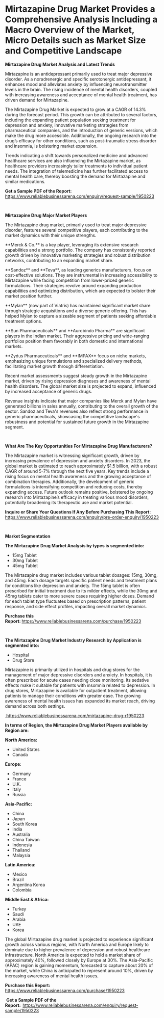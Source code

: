 <p><h1>Mirtazapine Drug Market Provides a Comprehensive Analysis Including a Macro Overview of the Market, Micro Details such as Market Size and Competitive Landscape</h1></p><p><strong>Mirtazapine Drug Market Analysis and Latest Trends</strong></p>
<p><p>Mirtazapine is an antidepressant primarily used to treat major depressive disorder. As a noradrenergic and specific serotonergic antidepressant, it enhances mood and alleviates anxiety by influencing neurotransmitter levels in the brain. The rising incidence of mental health disorders, coupled with increasing awareness and acceptance of mental health treatment, has driven demand for Mirtazapine.</p><p>The Mirtazapine Drug Market is expected to grow at a CAGR of 14.3% during the forecast period. This growth can be attributed to several factors, including the expanding patient population seeking treatment for depression and anxiety, innovative marketing strategies from pharmaceutical companies, and the introduction of generic versions, which make the drug more accessible. Additionally, the ongoing research into the drug’s efficacy for other conditions, such as post-traumatic stress disorder and insomnia, is bolstering market expansion.</p><p>Trends indicating a shift towards personalized medicine and advanced healthcare services are also influencing the Mirtazapine market, as healthcare providers increasingly tailor treatments to individual patient needs. The integration of telemedicine has further facilitated access to mental health care, thereby boosting the demand for Mirtazapine and similar medications.</p></p>
<p><strong>Get a Sample PDF of the Report:&nbsp;</strong> <a href="https://www.reliablebusinessarena.com/enquiry/request-sample/1950223?utm_campaign=3252&utm_medium=2&utm_source=Github&utm_content=ia&utm_term=19042025&utm_id=mirtazapine-drug">https://www.reliablebusinessarena.com/enquiry/request-sample/1950223</a></p>
<p>&nbsp;</p>
<p><strong>Mirtazapine Drug Major Market Players</strong></p>
<p><p>The Mirtazapine drug market, primarily used to treat major depressive disorder, features several competitive players, each contributing to the market dynamics with their unique strengths.</p><p>**Merck & Co.** is a key player, leveraging its extensive research capabilities and a strong portfolio. The company has consistently reported growth driven by innovative marketing strategies and robust distribution networks, contributing to an expanding market share. </p><p>**Sandoz** and **Teva**, as leading generics manufacturers, focus on cost-effective solutions. They are instrumental in increasing accessibility to Mirtazapine while facing competition from lower-priced generic formulations. Their strategies revolve around expanding production capabilities and optimizing distribution, which are expected to bolster their market position further.</p><p>**Mylan** (now part of Viatris) has maintained significant market share through strategic acquisitions and a diverse generic offering. This has helped Mylan to capture a sizeable segment of patients seeking affordable treatment options.</p><p>**Sun Pharmaceuticals** and **Aurobindo Pharma** are significant players in the Indian market. Their aggressive pricing and wide-ranging portfolios position them favorably in both domestic and international markets. </p><p>**Zydus Pharmaceuticals** and **IMPAX** focus on niche markets, emphasizing unique formulations and specialized delivery methods, facilitating market growth through differentiation.</p><p>Recent market assessments suggest steady growth in the Mirtazapine market, driven by rising depression diagnoses and awareness of mental health disorders. The global market size is projected to expand, influenced by increased acceptance of generic drugs.</p><p>Revenue insights indicate that major companies like Merck and Mylan have generated billions in sales annually, contributing to the overall growth of the sector. Sandoz and Teva's revenues also reflect strong performance in generic pharmaceuticals, showcasing the competitive landscape's robustness and potential for sustained future growth in the Mirtazapine segment.</p></p>
<p>&nbsp;</p>
<p><strong>What Are The Key Opportunities For Mirtazapine Drug Manufacturers?</strong></p>
<p><p>The Mirtazapine market is witnessing significant growth, driven by increasing prevalence of depression and anxiety disorders. In 2023, the global market is estimated to reach approximately $1.5 billion, with a robust CAGR of around 5-7% through the next five years. Key trends include a rising focus on mental health awareness and the growing acceptance of combination therapies. Additionally, the development of generic formulations is intensifying competition and reducing costs, thereby expanding access. Future outlook remains positive, bolstered by ongoing research into Mirtazapine’s efficacy in treating various mood disorders, potentially broadening its therapeutic use and market potential.</p></p>
<p><strong>Inquire or Share Your Questions If Any Before Purchasing This Report:</strong> <a href="https://www.reliablebusinessarena.com/enquiry/pre-order-enquiry/1950223?utm_campaign=3252&utm_medium=2&utm_source=Github&utm_content=ia&utm_term=19042025&utm_id=mirtazapine-drug">https://www.reliablebusinessarena.com/enquiry/pre-order-enquiry/1950223</a></p>
<p>&nbsp;</p>
<p><strong>Market Segmentation</strong></p>
<p><strong>The Mirtazapine Drug Market Analysis by types is segmented into:</strong></p>
<p><ul><li>15mg Tablet</li><li>30mg Tablet</li><li>45mg Tablet</li></ul></p>
<p><p>The Mirtazapine drug market includes various tablet dosages: 15mg, 30mg, and 45mg. Each dosage targets specific patient needs and treatment plans for conditions like depression and anxiety. The 15mg tablet is often prescribed for initial treatment due to its milder effects, while the 30mg and 45mg tablets cater to more severe cases requiring higher doses. Demand for each tablet type fluctuates based on prescription patterns, patient response, and side effect profiles, impacting overall market dynamics.</p></p>
<p><strong>Purchase this Report:&nbsp;</strong><a href="https://www.reliablebusinessarena.com/purchase/1950223?utm_campaign=3252&utm_medium=2&utm_source=Github&utm_content=ia&utm_term=19042025&utm_id=mirtazapine-drug">https://www.reliablebusinessarena.com/purchase/1950223</a></p>
<p>&nbsp;</p>
<p><strong>The Mirtazapine Drug Market Industry Research by Application is segmented into:</strong></p>
<p><ul><li>Hospital</li><li>Drug Store</li></ul></p>
<p><p>Mirtazapine is primarily utilized in hospitals and drug stores for the management of major depressive disorders and anxiety. In hospitals, it is often prescribed for acute cases needing close monitoring. Its sedative effects make it suitable for patients with insomnia related to depression. In drug stores, Mirtazapine is available for outpatient treatment, allowing patients to manage their conditions with greater ease. The growing awareness of mental health issues has expanded its market reach, driving demand across both settings.</p></p>
<p><a href="https://www.reliablebusinessarena.com/mirtazapine-drug-r1950223?utm_campaign=3252&utm_medium=2&utm_source=Github&utm_content=ia&utm_term=19042025&utm_id=mirtazapine-drug">&nbsp;https://www.reliablebusinessarena.com/mirtazapine-drug-r1950223</a></p>
<p><strong>In terms of Region, the Mirtazapine Drug Market Players available by Region are:</strong></p>
<p>
    <p> <strong> North America: </strong>
        <ul>
            <li>United States</li>
            <li>Canada</li>
        </ul>
        </p> 
    <p> <strong> Europe: </strong>
        <ul>
            <li>Germany</li>
            <li>France</li>
            <li>U.K.</li>
            <li>Italy</li>
            <li>Russia</li>
        </ul>
        </p> 
    <p> <strong> Asia-Pacific: </strong>
        <ul>
            <li>China</li>
            <li>Japan</li>
            <li>South Korea</li>
            <li>India</li>
            <li>Australia</li>
            <li>China Taiwan</li>
            <li>Indonesia</li>
            <li>Thailand</li>
            <li>Malaysia</li>
        </ul>
        </p> 
    <p> <strong> Latin America: </strong>
        <ul>
            <li>Mexico</li>
            <li>Brazil</li>
            <li>Argentina Korea</li>
            <li>Colombia</li>
        </ul>
        </p> 
    <p> <strong> Middle East & Africa: </strong>
        <ul>
            <li>Turkey</li>
            <li>Saudi</li>
            <li>Arabia</li>
            <li>UAE</li>
            <li>Korea</li>
        </ul>
    </p>
    </p>
<p><p>The global Mirtazapine drug market is projected to experience significant growth across various regions, with North America and Europe likely to dominate due to higher prevalence of depression and robust healthcare infrastructure. North America is expected to hold a market share of approximately 40%, followed closely by Europe at 30%. The Asia-Pacific (APAC) region is gaining momentum, forecasted to capture about 20% of the market, while China is anticipated to represent around 10%, driven by increasing awareness of mental health issues.</p></p>
<p><strong>Purchase this Report: </strong><a href="https://www.reliablebusinessarena.com/purchase/1950223?utm_campaign=3252&utm_medium=2&utm_source=Github&utm_content=ia&utm_term=19042025&utm_id=mirtazapine-drug">https://www.reliablebusinessarena.com/purchase/1950223</a></p>
<p>&nbsp;<strong>Get a Sample PDF of the Report:&nbsp;&nbsp;</strong><a href="https://www.reliablebusinessarena.com/enquiry/request-sample/1950223?utm_campaign=3252&utm_medium=2&utm_source=Github&utm_content=ia&utm_term=19042025&utm_id=mirtazapine-drug">https://www.reliablebusinessarena.com/enquiry/request-sample/1950223</a></p>
<p><strong></strong></p>
<p><p></p><p></p><p></p></p>